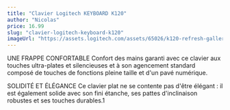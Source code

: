 ```yaml
---
title: "Clavier Logitech KEYBOARD K120"
author: "Nicolas"
price: 16.99
slug: "clavier-logitech-keyboard-k120"
imageUrl: "https://assets.logitech.com/assets/65026/k120-refresh-gallery-images.png"
---
```


UNE FRAPPE CONFORTABLE
Confort des mains garanti avec ce clavier aux touches ultra-plates et silencieuses et à son agencement standard composé de touches de fonctions pleine taille et d'un pavé numérique.

SOLIDITÉ ET ÉLÉGANCE
Ce clavier plat ne se contente pas d'être élégant : il est également solide avec son fini étanche, ses pattes d'inclinaison robustes et ses touches durables.1
